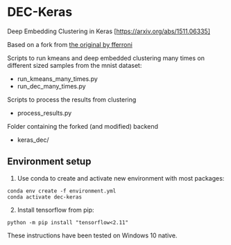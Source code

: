 # DEC-Keras
Deep Embedding Clustering in Keras [https://arxiv.org/abs/1511.06335]

Based on a fork from [the original by fferroni](https://github.com/fferroni/DEC-Keras)


Scripts to run kmeans and deep embedded clustering many times on different sized samples from the mnist dataset:
* run_kmeans_many_times.py
* run_dec_many_times.py

Scripts to process the results from clustering
* process_results.py


Folder containing the forked (and modified) backend
* keras_dec/


## Environment setup
1. Use conda to create and activate new environment with most packages:
```
conda env create -f environment.yml
conda activate dec-keras
```

2. Install tensorflow from pip:
```
python -m pip install "tensorflow<2.11"
```
These instructions have been tested on Windows 10 native.


